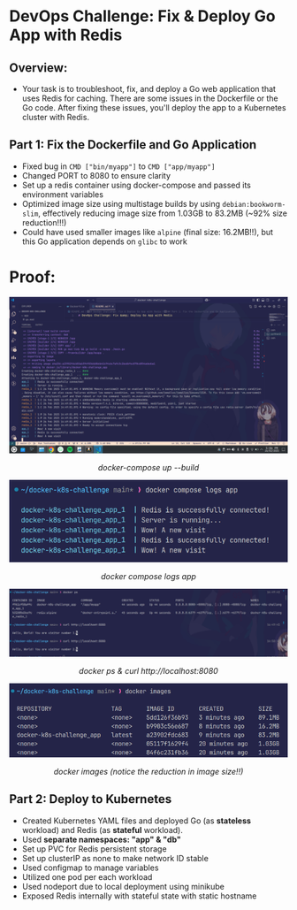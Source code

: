 # DevOps Challenge: Fix &amp; Deploy Go App with Redis

##  Overview:
- Your task is to troubleshoot, fix, and deploy a Go web application that uses Redis for caching. There are some issues in the Dockerfile or the Go code. After fixing these issues, you'll deploy the app to a Kubernetes cluster with Redis.


## Part 1: Fix the Dockerfile and Go Application

- Fixed bug in `CMD ["bin/myapp"]` to `CMD ["app/myapp"]`
- Changed PORT to 8080 to ensure clarity
- Set up a redis container using docker-compose and passed its environment variables
- Optimized image size using multistage builds by using `debian:bookworm-slim`, effectively reducing image size from 1.03GB to 83.2MB (~92% size reduction!!!)
- Could have used smaller images like `alpine` (final size: 16.2MB!!), but this Go application depends on `glibc` to work


# Proof:

<div style="text-align: center;">
  
  ![docker-compose](images/docker-compose-build.png)

  <p style="font-style: italic;">docker-compose up --build</p>
</div>

<div style="text-align: center;">
  
  ![docker-logs](images/docker-logs.png)
  
  <p style="font-style: italic;">docker compose logs app</p>
</div>

<div style="text-align: center;">
  
  ![docker-ps-and-curl](images/docker-ps-and-curl.png)
  
  <p style="font-style: italic;">docker ps & curl http://localhost:8080</p>
</div>

<div style="text-align: center;">

  ![docker-images](images/docker-images.png)
  
  <p style="font-style: italic;">docker images
  (notice the reduction in image size!!)</p>
</div>


## Part 2: Deploy to Kubernetes
- Created Kubernetes YAML files and deployed Go (as **stateless** workload) and Redis (as **stateful** workload).
- Used **separate namespaces: "app" & "db"**
- Set up PVC for Redis persistent storage
- Set up clusterIP as none to make network ID stable
- Used configmap to manage variables
- Utilized one pod per each workload
- Used nodeport due to local deployment using minikube
- Exposed Redis internally with stateful state with static hostname


<!-- # Proof:

<div style="text-align: center;">
  
  ![docker-compose](images/docker-compose-build.png)

  <p style="font-style: italic;">docker-compose up --build</p>
</div>

<div style="text-align: center;">
  
  ![docker-logs](images/docker-logs.png)
  
  <p style="font-style: italic;">docker compose logs app</p>
</div>

<div style="text-align: center;">
  
  ![docker-ps-and-curl](images/docker-ps-and-curl.png)
  
  <p style="font-style: italic;">docker ps & curl http://localhost:8080</p>
</div>

<div style="text-align: center;">

  ![docker-images](images/docker-images.png)
  
  <p style="font-style: italic;">docker images
  (notice the reduction in image size!!)</p>
</div> -->
